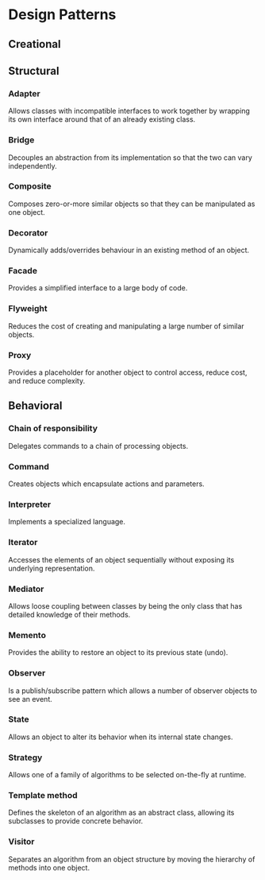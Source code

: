 # Design Patterns
## Creational

## Structural
### Adapter
Allows classes with incompatible interfaces to work together by wrapping its own interface around that of an already existing class.

### Bridge
Decouples an abstraction from its implementation so that the two can vary independently.

### Composite
Composes zero-or-more similar objects so that they can be manipulated as one object.

### Decorator
Dynamically adds/overrides behaviour in an existing method of an object.

### Facade
Provides a simplified interface to a large body of code.

### Flyweight
Reduces the cost of creating and manipulating a large number of similar objects.

### Proxy
Provides a placeholder for another object to control access, reduce cost, and reduce complexity.

## Behavioral
### Chain of responsibility 
Delegates commands to a chain of processing objects.

### Command
Creates objects which encapsulate actions and parameters.

### Interpreter 
Implements a specialized language.

### Iterator 
Accesses the elements of an object sequentially without exposing its underlying representation.

### Mediator 
Allows loose coupling between classes by being the only class that has detailed knowledge of their methods.

### Memento 
Provides the ability to restore an object to its previous state (undo).

### Observer 
Is a publish/subscribe pattern which allows a number of observer objects to see an event.

### State
Allows an object to alter its behavior when its internal state changes.

### Strategy 
Allows one of a family of algorithms to be selected on-the-fly at runtime.

### Template method
Defines the skeleton of an algorithm as an abstract class, allowing its subclasses to provide concrete behavior.

### Visitor
Separates an algorithm from an object structure by moving the hierarchy of methods into one object.
